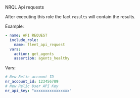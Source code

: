 NRQL Api requests

After executing this role the fact `results` will contain the results.

Example:
```yaml
- name: API REQUEST
  include_role:
    name: fleet_api_request
  vars:
    action: get_agents
    assertion: agents_healthy
```

Vars:
```yaml
# New Relic account ID
nr_account_id: 123456789
# New Relic User API Key
nr_api_key: "xxxxxxxxxxxxxxxx"

```